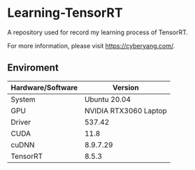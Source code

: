 # Learning-TensorRT
A repository used for record my learning process of TensorRT.

For more information, please visit https://cyberyang.com/.

## Enviroment

| Hardware/Software | Version |
| --- | --- |
| System | Ubuntu 20.04 |
| GPU | NVIDIA RTX3060 Laptop |
| Driver | 537.42 |
| CUDA | 11.8 |
| cuDNN | 8.9.7.29|
| TensorRT | 8.5.3 |